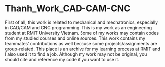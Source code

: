 # Thanh_Work_CAD-CAM-CNC
First of all, this work is related to mechanical and mechatronics, especially in CAD/CAM and CNC programming.
This is my work as an engineering student at RMIT University Vietnam. Some of my works may contain codes from my studied courses and online sources.
This work contains my teammates’ contributions as well because some projects/assignments are group-related.
This place is an archive for my learning process at RMIT and I also used it to find a job. 
Although my work may not be original, you should cite and reference my code if you want to use it.
